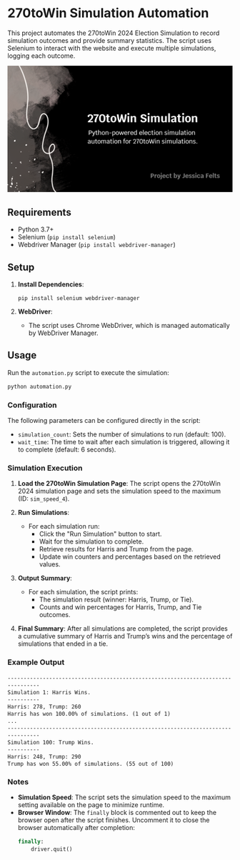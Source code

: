 # 270toWin Simulation Automation

This project automates the 270toWin 2024 Election Simulation to record simulation outcomes and provide summary statistics. The script uses Selenium to interact with the website and execute multiple simulations, logging each outcome.

![image](270cover.png)

## Requirements

- Python 3.7+
- Selenium (`pip install selenium`)
- Webdriver Manager (`pip install webdriver-manager`)

## Setup

1. **Install Dependencies**:
   ```
   pip install selenium webdriver-manager
   ```

2. **WebDriver**:
   - The script uses Chrome WebDriver, which is managed automatically by WebDriver Manager.

## Usage

Run the `automation.py` script to execute the simulation:

```bash
python automation.py
```

### Configuration

The following parameters can be configured directly in the script:

- `simulation_count`: Sets the number of simulations to run (default: 100).
- `wait_time`: The time to wait after each simulation is triggered, allowing it to complete (default: 6 seconds).

### Simulation Execution

1. **Load the 270toWin Simulation Page**:
   The script opens the 270toWin 2024 simulation page and sets the simulation speed to the maximum (ID: `sim_speed_4`).

2. **Run Simulations**:
   - For each simulation run:
     - Click the "Run Simulation" button to start.
     - Wait for the simulation to complete.
     - Retrieve results for Harris and Trump from the page.
     - Update win counters and percentages based on the retrieved values.

3. **Output Summary**:
   - For each simulation, the script prints:
     - The simulation result (winner: Harris, Trump, or Tie).
     - Counts and win percentages for Harris, Trump, and Tie outcomes.

4. **Final Summary**:
   After all simulations are completed, the script provides a cumulative summary of Harris and Trump’s wins and the percentage of simulations that ended in a tie.

### Example Output

```
--------------------------------------------------------------------------------
Simulation 1: Harris Wins.
----------
Harris: 278, Trump: 260
Harris has won 100.00% of simulations. (1 out of 1)
...
--------------------------------------------------------------------------------
Simulation 100: Trump Wins.
----------
Harris: 248, Trump: 290
Trump has won 55.00% of simulations. (55 out of 100)
```

### Notes

- **Simulation Speed**: The script sets the simulation speed to the maximum setting available on the page to minimize runtime.
- **Browser Window**: The `finally` block is commented out to keep the browser open after the script finishes. Uncomment it to close the browser automatically after completion:
  ```python
  finally:
      driver.quit()
  ```